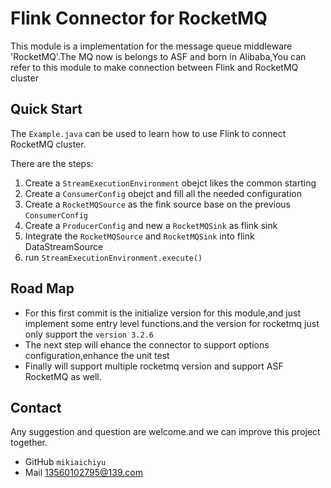 <!--
Licensed to the Apache Software Foundation (ASF) under one
or more contributor license agreements.  See the NOTICE file
distributed with this work for additional information
regarding copyright ownership.  The ASF licenses this file
to you under the Apache License, Version 2.0 (the
"License"); you may not use this file except in compliance
with the License.  You may obtain a copy of the License at

http://www.apache.org/licenses/LICENSE-2.0

Unless required by applicable law or agreed to in writing,
software distributed under the License is distributed on an
"AS IS" BASIS, WITHOUT WARRANTIES OR CONDITIONS OF ANY
KIND, either express or implied.  See the License for the
specific language governing permissions and limitations
under the License.
-->

# Flink Connector for RocketMQ

This module is a implementation for the message queue middleware 'RocketMQ'.The MQ now is belongs to ASF and born in Alibaba,You can refer to this module to make connection between Flink and RocketMQ cluster
## Quick Start

The `Example.java` can be used to learn how to use Flink to connect RocketMQ cluster.

There are the steps:
1. Create a `StreamExecutionEnvironment` obejct likes the common starting
2. Create a `ConsumerConfig` obejct and fill all the needed configuration
3. Create a `RocketMQSource` as the fink source base on the previous `ConsumerConfig`
4. Create a `ProducerConfig` and new a `RocketMQSink` as flink sink
5. Integrate the `RocketMQSource` and `RocketMQSink` into flink DataStreamSource
6. run `StreamExecutionEnvironment.execute()`


## Road Map

* For this first commit is the initialize version for this module,and just implement some entry level functions.and the version for rocketmq just only support the `version 3.2.6`
* The next step will ehance the connector to support options configuration,enhance the unit test
* Finally will support multiple rocketmq version and support ASF RocketMQ as well.

## Contact

Any suggestion and question are welcome.and we can improve this project together.
* GitHub `mikiaichiyu`
* Mail <13560102795@139.com>
